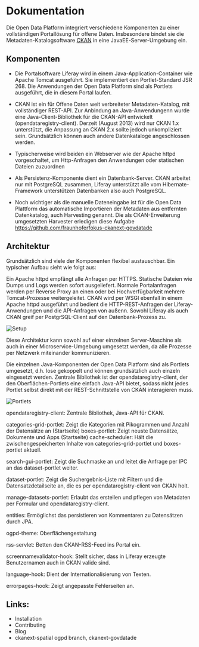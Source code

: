 Dokumentation
=============

Die Open Data Platform integriert verschiedene Komponenten zu einer vollständigen Portallösung für offene Daten. Insbesondere bindet sie die Metadaten-Katalogsoftware [CKAN](http://ckan.org) in eine JavaEE-Server-Umgebung ein.


Komponenten
-----------

- Die Portalsoftware Liferay wird in einem Java-Application-Container wie Apache Tomcat ausgeführt. Sie implementiert den Portlet-Standard JSR 268. Die Anwendungen der Open Data Platform sind als Portlets ausgeführt, die in diesem Portal laufen.

- CKAN ist ein für Offene Daten weit verbreiteter Metadaten-Katalog, mit vollständiger REST-API. Zur Anbindung an Java-Anwendungenn wurde eine Java-Client-Bibliothek für die CKAN-API entwickelt (opendataregistry-client). Derzeit (August 2013) wird nur CKAN 1.x unterstützt, die Anpassung an CKAN 2.x sollte jedoch unkompliziert sein. Grundsätzlich können auch andere Datenkataloge angeschlossen werden.

- Typischerweise wird beiden ein Webserver wie der Apache httpd vorgeschaltet, um Http-Anfragen den Anwendungen oder statischen Dateien zuzuordnen

- Als Persistenz-Komponente dient ein Datenbank-Server. CKAN arbeitet nur mit PostgreSQL zusammen, Liferay unterstützt alle vom Hibernate-Framework unterstützen Datenbanken also auch PostgreSQL.

- Noch wichtiger als die manuelle Dateneingabe ist für die Open Data Plattform das automatische Importieren der Metadaten aus entfernten Datenkatalog, auch Harvesting genannt. Die als CKAN-Erweiterung umgesetzten Harvester erledigen diese Aufgabe https://github.com/fraunhoferfokus-ckanext-govdatade

Architektur
-----------

Grundsätzlich sind viele der Komponenten flexibel austauschbar. Ein typischer Aufbau sieht wie folgt aus:

Ein Apache httpd empfängt alle Anfragen per HTTPS. Statische Dateien wie Dumps und Logs werden sofort ausgeliefert. Normale Portalanfragen werden per Reverse Proxy an einen oder bei Hochverfügbarkeit mehrere Tomcat-Prozesse weitergeleitet. CKAN wird per WSGI ebenfall in einem Apache httpd ausgeführt und bedient die HTTP-REST-Anfragen der Liferay-Anwendungen und die API-Anfragen von außenn. Sowohl Liferay als auch CKAN greif per PostgrSQL-Client auf den Datenbank-Prozess zu.

![Setup](https://gitlab.fokus.fraunhofer.de/opendataplatform/govdata-ui/raw/master/doc/simple-setup.svg)

Diese Architektur kann sowohl auf einer einzelnen Server-Maschine als auch in einer Microservice-Umgebung umgesetzt werden, da alle Prozesse per Netzwerk miteinander kommunizieren.

Die einzelnen Java-Komponenten der Open Data Platform sind als Portlets umgesetzt, d.h. lose gekoppelt und können grundsätzlich auch einzeln eingesetzt werden. Zentrale Bibliothek ist der opendataregistry-client, der den Oberflächen-Portlets eine einfach Java-API bietet, sodass nicht jedes Portlet selbst direkt mit der REST-Schnittstelle von CKAN interagieren muss.

![Portlets](https://gitlab.fokus.fraunhofer.de/opendataplatform/govdata-ui/raw/master/doc/portlets-architecture.svg)

opendataregistry-client: Zentrale Bibliothek, Java-API für CKAN.

categories-grid-portlet: Zeigt die Kategorien mit Pikogrammen und Anzahl der Datensätze an (Startseite)
boxes-portlet: Zeigt neuste Datensätze, Dokumente und Apps (Startseite)
cache-scheduler: Hält die zwischengespeicherten Inhalte von categories-grid-portlet und boxes-portlet aktuell.

search-gui-portlet: Zeigt die Suchmaske an und leitet die Anfrage per IPC an das dataset-portlet weiter.

dataset-portlet: Zeigt die Suchergebnis-Liste mit Filtern und die Datensatzdetailseite an, die es per opendataregistry-client von CKAN holt.

manage-datasets-portlet: Erlaubt das erstellen und pflegen von Metadaten per Formular und opendataregistry-client.

entities: Ermöglichst das persistieren von Kommentaren zu Datensätzen durch JPA.

ogpd-theme: Oberflächengestaltung

rss-servlet: Betten den CKAN-RSS-Feed ins Portal ein.

screennamevalidator-hook: Stellt sicher, dass in Liferay erzeugte Benutzernamen auch in CKAN valide sind.

language-hook: Dient der Internationalisierung von Texten.

errorpages-hook: Zeigt angepasste Fehlerseiten an.


Links:
------

- Installation
- Contributing
- Blog
- ckanext-spatial ogpd branch, ckanext-govdatade
